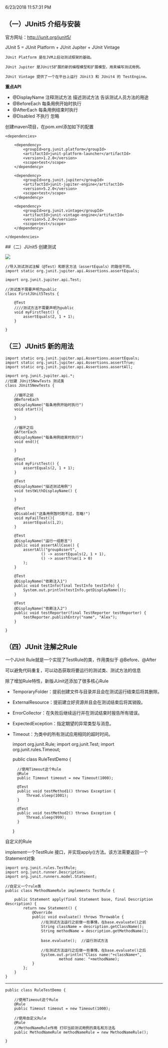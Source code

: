 6/23/2018 11:57:31 PM 

## （一）JUnit5 介绍与安装

官方网址：http://junit.org/junit5/

JUnit 5 = JUnit Platform + JUnit Jupiter + JUnit Vintage

    JUnit Platform 是在JVM上启动测试框架的基础。

    JUnit Jupiter 是JUnit5扩展的新的编程模型和扩展模型，用来编写测试用例。

    JUnit Vintage 提供了一个在平台上运行 JUnit3 和 JUnit4 的 TestEngine。
**重点API**

* @DisplayName 注释测试方法 描述测试方法 告诉测试人员方法的用途
* @BeforeEach 每条用例开始时执行
* @AfterEach 每条用例结束时执行
* @Disabled 不执行 忽略

创建maven项目，在pom.xml添加如下的配置

    <dependencies>

        <dependency>
            <groupId>org.junit.platform</groupId>
            <artifactId>junit-platform-launcher</artifactId>
            <version>1.2.0</version>
            <scope>test</scope>
        </dependency>
  
        <dependency>
            <groupId>org.junit.jupiter</groupId>
            <artifactId>junit-jupiter-engine</artifactId>
            <version>5.2.0</version>
            <scope>test</scope>
        </dependency>
  
        <dependency>
            <groupId>org.junit.vintage</groupId>
            <artifactId>junit-vintage-engine</artifactId>
            <version>5.2.0</version>
            <scope>test</scope>
        </dependency>

    </dependencies>

##（二）JUnit5 创建测试

![](https://i.imgur.com/lXBavCm.png)

	//导入测试测试注解（@Test）和断言方法（assertEquals）的路径不同。
	import static org.junit.jupiter.api.Assertions.assertEquals;

	import org.junit.jupiter.api.Test;

	//测试类不需要声明为public 
	class FirstJUnit5Tests {

		@Test
		////测试方法不需要声明为public 
		void myFirstTest() {
			assertEquals(2, 1 + 1);
		}

	}

## （三）JUnit5 新的用法

	import static org.junit.jupiter.api.Assertions.assertEquals;
	import static org.junit.jupiter.api.Assertions.assertTrue;
	import static org.junit.jupiter.api.Assertions.assertAll;

	import org.junit.jupiter.api.*;
	//创建 JUnit5NewTests 测试类
	class JUnit5NewTests {

		//循环之前
		@BeforeEach
		@DisplayName("每条用例开始时执行")
		void start(){

		}
		
		//循环之后
		@AfterEach
		@DisplayName("每条用例结束时执行")
		void end(){

		}

		@Test
		void myFirstTest() {
			assertEquals(2, 1 + 1);
		}

		@Test
		@DisplayName("描述测试用例")
		void testWithDisplayName() {

		}

		@Test
		@Disabled("这条用例暂时跑不过，忽略!")
		void myFailTest(){
			assertEquals(1,2);
		}

		@Test
		@DisplayName("运行一组断言")
		public void assertAllCase() {
			assertAll("groupAssert",
					() -> assertEquals(2, 1 + 1),
					() -> assertTrue(1 > 0)
			);
		}

		@Test
		@DisplayName("依赖注入1")
		public void testInfo(final TestInfo testInfo) {
			System.out.println(testInfo.getDisplayName());
		}

		@Test
		@DisplayName("依赖注入2")
		public void testReporter(final TestReporter testReporter) {
			testReporter.publishEntry("name", "Alex");
		}

	}

## （四）JUnit 注解之Rule

一个JUnit Rule就是一个实现了TestRule的类，作用类似于 @Before、@After

可以避免代码重复，可以动态获取将要运行的测试类、测试方法的信息

除了增加Rule特性，新版JUnit还添加了很多核心Rule

* TemporaryFolder：提前创建文件与目录并且会在测试运行结束后将其删除。
* ExternalResource：提前建立好资源并且会在测试结束后将其销毁。
* ErrorCollector：在失败后继续运行并在测试结束时报告所有错误。
* ExpectedException：指定期望的异常类型与消息。
* Timeout：为类中的所有测试应用相同的超时时间。

	import org.junit.Rule;
	import org.junit.Test;
	import org.junit.rules.Timeout;


	public class RuleTestDemo {

		//使用Timeout这个Rule
		@Rule
		public Timeout timeout = new Timeout(1000);  

		@Test
		public void testMethod1() throws Exception {
			Thread.sleep(1001);
		}

		@Test
		public void testMethod2() throws Exception {
			Thread.sleep(999);
		}
	}

自定义的Rule

implement一个TestRule 接口，并实现apply()方法。该方法需要返回一个Statement对象

	import org.junit.rules.TestRule;
	import org.junit.runner.Description;
	import org.junit.runners.model.Statement;

	//自定义一个rule类
	public class MethodNameRule implements TestRule {

		public Statement apply(final Statement base, final Description description) {
			return new Statement() {
				@Override
				public void evaluate() throws Throwable {
					//在测试方法运行之前做一些事情，在base.evaluate()之前
					String className = description.getClassName();
					String methodName = description.getMethodName();

					base.evaluate();  //运行测试方法

					//在测试方法运行之后做一些事情，在base.evaluate()之后
					System.out.println("Class name:"+className+",
 							method name: "+methodName);
				}
			};
		}
	}

-----------------
	public class RuleTestDemo {

		//使用Timeout这个Rule
		@Rule
		public Timeout timeout = new Timeout(1000);  

		//使用自定义Rule
		@Rule
		//MethodNameRule作用 打印当前测试用例的类名和方法名
		public MethodNameRule methodNameRule = new MethodNameRule();
		
	}